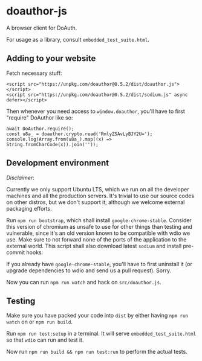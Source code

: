 # doauthor-js

A browser client for DoAuth.

For usage as a library, consult `embedded_test_suite.html`.

## Adding to your website

Fetch necessary stuff:

```
<script src="https://unpkg.com/doauthor@0.5.2/dist/doauthor.js"></script>
<script src="https://unpkg.com/doauthor@0.5.2/dist/sodium.js" async defer></script>
```

Then whenever you need access to `window.doauthor`, you'll have to first "require" DoAuthor like so:

```
await DoAuthor.require();
const u8a_ = doauthor.crypto.read('RmlyZSAvLyBJY2U=');
console.log(Array.from(u8a_).map((x) => String.fromCharCode(x)).join(''));
```

## Development environment

*Disclaimer*:

Currently we only support Ubuntu LTS, which we run on all the developer machines and all the production servers.
It's trivial to use our source codes on other distros, but we don't support it, although we welcome external packaging efforts.

Run `npm run bootstrap`, which shall install `google-chrome-stable`. Consider this version of chromium as unsafe to use for other things than testing and vulnerable, since it's an old version known to be compatible with wdio we use. Make sure to not forward none of the ports of the application to the external world. This script shall also download latest `sodium` and install pre-commit hooks.

If you already have `google-chrome-stable`, you'll have to first uninstall it (or upgrade dependencies to wdio and send us a pull request). Sorry.

Now you can run `npm run watch` and hack on `src/doauthor.js`.

## Testing

Make sure you have packed your code into `dist` by either having `npm run watch` on or `npm run build`.

Run `npm run test:setup` in a terminal. It will serve `embedded_test_suite.html` so that `wdio` can run and test it.

Now run `npm run build && npm run test:run` to perform the actual tests.
